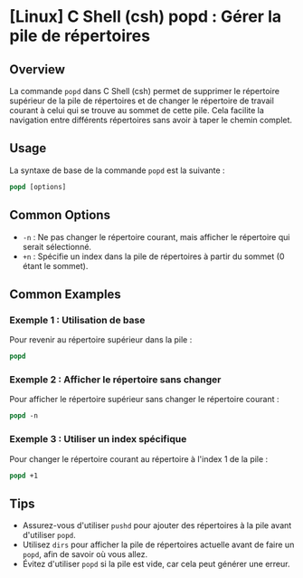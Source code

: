 # [Linux] C Shell (csh) popd : Gérer la pile de répertoires

## Overview
La commande `popd` dans C Shell (csh) permet de supprimer le répertoire supérieur de la pile de répertoires et de changer le répertoire de travail courant à celui qui se trouve au sommet de cette pile. Cela facilite la navigation entre différents répertoires sans avoir à taper le chemin complet.

## Usage
La syntaxe de base de la commande `popd` est la suivante :

```csh
popd [options]
```

## Common Options
- `-n` : Ne pas changer le répertoire courant, mais afficher le répertoire qui serait sélectionné.
- `+n` : Spécifie un index dans la pile de répertoires à partir du sommet (0 étant le sommet).

## Common Examples

### Exemple 1 : Utilisation de base
Pour revenir au répertoire supérieur dans la pile :

```csh
popd
```

### Exemple 2 : Afficher le répertoire sans changer
Pour afficher le répertoire supérieur sans changer le répertoire courant :

```csh
popd -n
```

### Exemple 3 : Utiliser un index spécifique
Pour changer le répertoire courant au répertoire à l'index 1 de la pile :

```csh
popd +1
```

## Tips
- Assurez-vous d'utiliser `pushd` pour ajouter des répertoires à la pile avant d'utiliser `popd`.
- Utilisez `dirs` pour afficher la pile de répertoires actuelle avant de faire un `popd`, afin de savoir où vous allez.
- Évitez d'utiliser `popd` si la pile est vide, car cela peut générer une erreur.